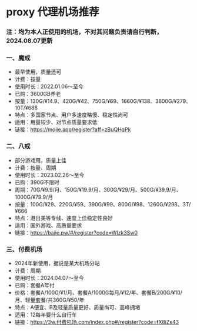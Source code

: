 # proxy 代理机场推荐

### 注：均为本人正使用的机场，不对其问题负责请自行判断，2024.08.07更新

### 一、魔戒
- 最早使用，质量还可
- 计费：按量
- 使用时长：2022.01.06～至今
- 已购：3600GB养老
- 按量：130G/¥14.9、420G/¥42、750G/¥69、1660G/¥138、3600G/¥279、10T/¥688
- 特点：多国家节点、用户多速度略慢、稳定性尚可
- 适用：用量较少、对节点质量要求低
- 链接：https://mojie.app/register?aff=zBuQHqPk

### 二、八戒
- 部分游戏用，质量上佳
- 计费：按量、周期
- 使用时长：2023.02.26～至今
- 已购：390G不限时
- 周期：70G/¥9.9/月、150G/¥19.9/月、300G/¥29/月、500G/¥39.9/月、1000G/¥79.9/月
- 按量：100G/¥29、220G/¥59、390G/¥99、800G/¥98、1260G/¥298、3T/¥666
- 特点：港日美等专线、速度上佳稳定性良好
- 适用：国外游戏、高质量要求
- 链接：https://bajie.pw/#/register?code=WIzk3Sw0

### 三、付费机场
- 2024年新使用，据说是某大机场分站
- 计费：周期
- 使用时长：2024.04.07～至今
- 已购：套餐A年付
- 价格：套餐A/100G/¥1/月、套餐A/1000G每月/¥12/年、套餐B/200G/¥10/月、轻量套餐/共360G/¥50/年
- 特点：A便宜、B及轻量质量更好、质量尚可、高峰拥堵
- 适用：12每年要什么自行车
- 链接：https://3w.付费机场.com/index.php#/register?code=fX8iZs43
